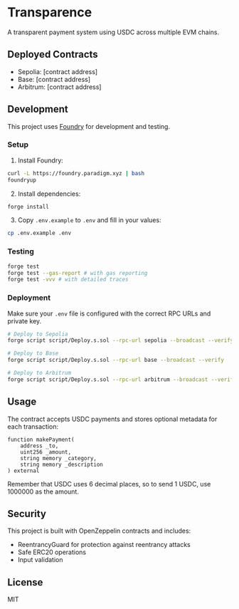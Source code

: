 # Transparence

A transparent payment system using USDC across multiple EVM chains.

## Deployed Contracts

- Sepolia: [contract address]
- Base: [contract address]
- Arbitrum: [contract address]

## Development

This project uses [Foundry](https://github.com/foundry-rs/foundry) for development and testing.

### Setup

1. Install Foundry:
```bash
curl -L https://foundry.paradigm.xyz | bash
foundryup
```

2. Install dependencies:
```bash
forge install
```

3. Copy `.env.example` to `.env` and fill in your values:
```bash
cp .env.example .env
```

### Testing

```bash
forge test
forge test --gas-report # with gas reporting
forge test -vvv # with detailed traces
```

### Deployment

Make sure your `.env` file is configured with the correct RPC URLs and private key.

```bash
# Deploy to Sepolia
forge script script/Deploy.s.sol --rpc-url sepolia --broadcast --verify

# Deploy to Base
forge script script/Deploy.s.sol --rpc-url base --broadcast --verify

# Deploy to Arbitrum
forge script script/Deploy.s.sol --rpc-url arbitrum --broadcast --verify
```

## Usage

The contract accepts USDC payments and stores optional metadata for each transaction:

```solidity
function makePayment(
    address _to,
    uint256 _amount,
    string memory _category,
    string memory _description
) external
```

Remember that USDC uses 6 decimal places, so to send 1 USDC, use 1000000 as the amount.

## Security

This project is built with OpenZeppelin contracts and includes:
- ReentrancyGuard for protection against reentrancy attacks
- Safe ERC20 operations
- Input validation

## License

MIT